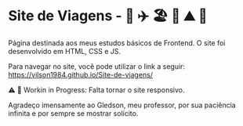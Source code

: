 # Site de Viagens -  🛂 ✈️ 🏖️ 🍹 ⛰️ 🛄 

Página destinada aos meus estudos básicos de Frontend.
O site foi desenvolvido em HTML, CSS e JS.

Para navegar no site, você pode utilizar o link a seguir:
https://vilson1984.github.io/Site-de-viagens/

⚠️ 🚧 Workin in Progress: Falta tornar o site responsivo.

Agradeço imensamente ao Gledson, meu professor, por sua paciência infinita e por sempre se mostrar solícito.
